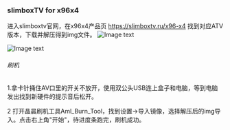 ### slimboxTV for x96x4

进入slimboxtv官网，在x96x4产品页 https://slimboxtv.ru/x96-x4 找到对应ATV版本，下载并解压得到img文件。
![Image text](https://raw.githubusercontent.com/laof/x96x4/main/img/slimboxtv.ru_x96-x4_.png)

![Image text](https://raw.githubusercontent.com/laof/x96x4/main/img/download-atv.png)

###### 刷机

1.拿卡针捅住AV口里的开关不放开，使用双公头USB连上盒子和电脑，等到电脑发出找到新硬件的提示音后松开。

2 打开晶晨刷机工具Aml_Burn_Tool，找到设置->导入镜像，选择解压后的img导入。点击右上角"开始"，待进度条跑完，刷机成功。